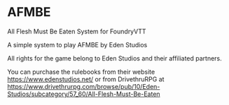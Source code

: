 # AFMBE

All Flesh Must Be Eaten System for FoundryVTT

A simple system to play AFMBE by Eden Studios

All rights for the game belong to Eden Studios and their affiliated partners. 

You can purchase the rulebooks from their website https://www.edenstudios.net/ or from DrivethruRPG at https://www.drivethrurpg.com/browse/pub/10/Eden-Studios/subcategory/57_60/All-Flesh-Must-Be-Eaten
